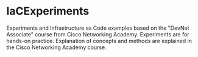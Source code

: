 # IaCExperiments
Experiments and Infrastructure as Code examples based on the "DevNet Associate" course from Cisco Networking Academy.
Experiments are for hands-on practice.
Explanation of concepts and methods are explained in the Cisco Networking Academy course.

